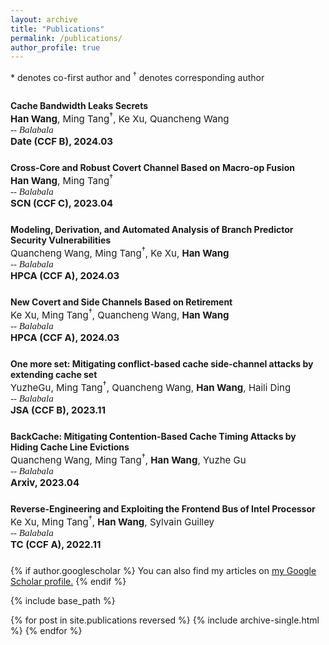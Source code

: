 ```yaml
---
layout: archive
title: "Publications"
permalink: /publications/
author_profile: true
---
```


\* denotes co-first author and <sup>&#8224;</sup> denotes corresponding author

<div style="display: flex; flex-direction: column;">

  <!-- 第一组图片和段落 -->
  <div style="display: flex; align-items: flex-start;">
      <p style="margin-bottom: 10px;"><strong>Cache Bandwidth Leaks Secrets</strong><br>
      <span style="font-size: 15px;"><strong>Han Wang</strong>, Ming Tang<sup>&#8224;</sup>, Ke Xu, Quancheng Wang</span><br>
      <span style="font-size: 15px; font-family: 'Times New Roman';"><i>-- Balabala </i></span><br>
    <span style="font-size: 15px; "><strong>Date (CCF B), 2024.03</strong> &nbsp;&nbsp; </span>
      </p>
  </div>

  <div style="display: flex; align-items: flex-start;">
      <p style="margin-bottom: 10px;"><strong>Cross-Core and Robust Covert Channel Based on Macro-op Fusion</strong><br>
      <span style="font-size: 15px;"><strong>Han Wang</strong>, Ming Tang<sup>&#8224;</sup></span><br>
      <span style="font-size: 15px; font-family: 'Times New Roman';"><i>-- Balabala </i></span><br>
    <span style="font-size: 15px; "><strong>SCN (CCF C), 2023.04</strong> &nbsp;&nbsp; </span>
      </p>
  </div>

  <div style="display: flex; align-items: flex-start;">
      <p style="margin-bottom: 10px;"><strong>Modeling, Derivation, and Automated Analysis of Branch Predictor Security Vulnerabilities</strong><br>
      <span style="font-size: 15px;">Quancheng Wang, Ming Tang<sup>&#8224;</sup>, Ke Xu, <strong>Han Wang</strong></span><br>
      <span style="font-size: 15px; font-family: 'Times New Roman';"><i>-- Balabala  </i></span><br>
    <span style="font-size: 15px; "><strong>HPCA (CCF A), 2024.03</strong> &nbsp;&nbsp; </span>
      </p>
  </div>  

  <div style="display: flex; align-items: flex-start;">
      <p style="margin-bottom: 10px;"><strong>New Covert and Side Channels Based on Retirement</strong><br>
      <span style="font-size: 15px;">Ke Xu, Ming Tang<sup>&#8224;</sup>, Quancheng Wang, <strong>Han Wang</strong></span><br>
      <span style="font-size: 15px; font-family: 'Times New Roman';"><i>-- Balabala  </i></span><br>
    <span style="font-size: 15px; "><strong>HPCA (CCF A), 2024.03</strong> &nbsp;&nbsp; </span>
      </p>
  </div>  

  <div style="display: flex; align-items: flex-start;">
      <p style="margin-bottom: 10px;"><strong>One more set: Mitigating conflict-based cache side-channel attacks by extending cache set</strong><br>
      <span style="font-size: 15px;">YuzheGu, Ming Tang<sup>&#8224;</sup>, Quancheng Wang, <strong>Han Wang</strong>, Haili Ding</span><br>
      <span style="font-size: 15px; font-family: 'Times New Roman';"><i>-- Balabala  </i></span><br>
    <span style="font-size: 15px; "><strong>JSA (CCF B), 2023.11</strong> &nbsp;&nbsp; </span>
      </p>
  </div>

  <div style="display: flex; align-items: flex-start;">
      <p style="margin-bottom: 10px;"><strong>BackCache: Mitigating Contention-Based Cache Timing Attacks by Hiding Cache Line Evictions</strong><br>
      <span style="font-size: 15px;">Quancheng Wang, Ming Tang<sup>&#8224;</sup>, <strong>Han Wang</strong>, Yuzhe Gu</span><br>
      <span style="font-size: 15px; font-family: 'Times New Roman';"><i>-- Balabala </i></span><br>
    <span style="font-size: 15px; "><strong>Arxiv, 2023.04</strong> &nbsp;&nbsp; </span>
      </p>
  </div>

  <div style="display: flex; align-items: flex-start;">
      <p style="margin-bottom: 10px;"><strong>Reverse-Engineering and Exploiting the Frontend Bus of Intel Processor</strong><br>
      <span style="font-size: 15px;">Ke Xu, Ming Tang<sup>&#8224;</sup>, <strong>Han Wang</strong>, Sylvain Guilley</span><br>
      <span style="font-size: 15px; font-family: 'Times New Roman';"><i>-- Balabala  </i></span><br>
    <span style="font-size: 15px; "><strong>TC (CCF A), 2022.11</strong> &nbsp;&nbsp; </span>
      </p>
  </div>




</div>





<!-- <div style="display: flex; flex-direction: row;">
  <div style="flex: 1;">
    <img src="../paper_imgs/agent4rec.png"  style="width: 100%; height: auto;">
    <img src="../paper_imgs/AdvInfoNCE.png"  style="width: 100%; height: auto;">
    <img src="../paper_imgs/BrainNetFormer.png"  style="width: 100%; height: auto;">
  </div>
  <div style="flex: 2; padding-left: 20px;">
    <p style="margin-bottom: 50px;"><strong>On Generative Agents in Recommendation</strong><br>
    An Zhang*, <strong>Leheng Sheng*</strong>, Yuxin Chen*, Hao Li, Yang Deng, Xiang Wang†, Tat-Seng Chua<br>
    <strong>Arxiv, 2023.10</strong><br>
    <a href="https://arxiv.org/pdf/2310.10108.pdf">[Paper]</a> <a href="https://arxiv.org/abs/2310.10108">[Arxiv]</a> <a href="https://github.com/LehengTHU/Agent4Rec">[Code]</a></p>
    <p style="margin-bottom: 50px;"><strong>Empowering Collaborative Filtering with Principled Adversarial Contrastive Loss</strong><br>
    An Zhang*, <strong>Leheng Sheng*</strong>, Zhibo Cai†, Xiang Wang, Tat-Seng Chua<br>
    <strong>NeurIPS, 2023 (CCF A)</strong><br>
    <a href="https://neurips.cc/virtual/2023/poster/71149">[Paper]</a> <a href="https://github.com/LehengTHU/AdvInfoNCE">[Code]</a></p>
    <p style="margin-bottom: 50px;"><strong>BrainNetFormer: Decoding Brain Cognitive States with Spatial-Temporal Cross Attention</strong><br>
    <strong>Leheng Sheng</strong>, Wehan Wang, Zhiyi Shi, Jichao Zhan, Youyong Kong†<br>
    <strong>ICASSP, 2023 (CCF B)</strong><br>
    <a href="https://ieeexplore.ieee.org/abstract/document/10094655">[Paper]</a></p>

    <span style="font-size: 15px; "><strong>Arxiv, 2023.10</strong> &nbsp;&nbsp; <a href="https://arxiv.org/pdf/2310.10108.pdf">[Paper]</a> <a href="https://arxiv.org/abs/2310.10108">[Arxiv]</a> <a href="https://github.com/LehengTHU/Agent4Rec">[Code]</a></span>

  <div style="display: flex; align-items: flex-start;">
      <p style="margin-bottom: 10px;"><strong>Empowering Collaborative Filtering with Principled Adversarial Contrastive Loss</strong><br>
      <span style="font-size: 15px;">An Zhang*, <strong>Leheng Sheng*</strong>, Zhibo Cai†, Xiang Wang, Tat-Seng Chua</span><br>
      <span style="font-size: 15px; font-family: 'Times New Roman';"><i>-- Exploring false negatives discovering via adversarial training.</i></span><br>
    <span style="font-size: 15px; "><strong>NeurIPS, 2023 (CCF A)</strong> &nbsp;&nbsp; <a href="https://neurips.cc/virtual/2023/poster/71149">[Paper]</a> <a href="https://arxiv.org/abs/2310.18700">[Arxiv]</a> <a href="https://github.com/LehengTHU/AdvInfoNCE">[Code]</a></span>
      </p>
  </div>
  <div style="display: flex; align-items: flex-start;">
      <p style="margin-bottom: 10px;" ><strong>BrainNetFormer: Decoding Brain Cognitive States with Spatial-Temporal Cross Attention</strong><br>
      <span style="font-size: 15px;"><strong>Leheng Sheng</strong>, Wehan Wang, Zhiyi Shi, Jichao Zhan, Youyong Kong†</span><br>
      <span style="font-size: 15px; font-family: 'Times New Roman';"><i>-- "Subtasks" matter in human cognitive states identification.</i></span><br>
    <span style="font-size: 15px; "><strong>ICASSP, 2023 (CCF B)</strong> &nbsp;&nbsp; <a href="https://ieeexplore.ieee.org/abstract/document/10094655">[Paper]</a></span>
    </p>
  </div>


  </div>
</div> -->

{% if author.googlescholar %}
  You can also find my articles on <u><a href="{{author.googlescholar}}">my Google Scholar profile</a>.</u>
{% endif %}

{% include base_path %}

{% for post in site.publications reversed %}
  {% include archive-single.html %}
{% endfor %}
